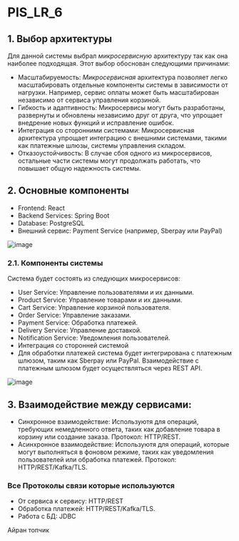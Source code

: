 # PIS_LR_6

## 1. Выбор архитектуры
Для данной системы выбрал *микросервисную* архитектуру так как она наиболее подходящая. 
Этот выбор обоснован следующими причинами:

- Масштабируемость: *Микросервисная* архитектура позволяет легко масштабировать отдельные компоненты системы в зависимости от нагрузки. Например, сервис оплаты может быть масштабирован независимо от сервиса управления корзиной.
- Гибкость и адаптивность: Микросервисы могут быть разработаны, развернуты и обновлены независимо друг от друга, что упрощает внедрение новых функций и исправление ошибок.
- Интеграция со сторонними системами: Микросервисная архитектура упрощает интеграцию с внешними системами, такими как платежные шлюзы, системы управления складом.
- Отказоустойчивость: В случае сбоя одного из микросервисов, остальные части системы могут продолжать работать, что повышает общую надежность системы.


## 2. Основные компоненты
- Frontend: React 
- Backend Services: Spring Boot
- Database: PostgreSQL
- Внешний сервис: Payment Service (например, Sberpay или PayPal)

![image](https://github.com/user-attachments/assets/9af9515e-501c-42cd-a29e-50a8af04758c)

### 2.1. Компоненты системы
Система будет состоять из следующих микросервисов:

- User Service: Управление пользователями и их данными.
- Product Service: Управление товарами и их данными.
- Cart Service: Управление корзиной пользователя.
- Order Service: Управление заказами.
- Payment Service: Обработка платежей.
- Delivery Service: Управление доставкой.
- Notification Service: Уведомления пользователей.
- Интеграция со сторонней системой
- Для обработки платежей система будет интегрирована с платежным шлюзом, таким как Sberpay или PayPal. Взаимодействие с платежным шлюзом будет осуществляться через REST API.

![image](https://github.com/user-attachments/assets/0f3e97f6-bd3a-4048-aa8e-0bf312e5c8ae)


## 3. Взаимодействие между сервисами:
- Синхронное взаимодействие: Используютя для операций, требующих немедленного ответа, таких как добавление товара в корзину или создание заказа. Протокол: HTTP/REST.
- Асинхронное взаимодействие: Используютя для операций, которые могут выполняться в фоновом режиме, таких как уведомления пользователей или обработка платежей. Протокол: HTTP/REST/Kafka/TLS.
 
### Все Протоколы связи которые используются
- От сервиса к сервису: HTTP/REST
- Обработка платежей: HTTP/REST/Kafka/TLS.
- Работа с БД: JDBC

Айран топчик
